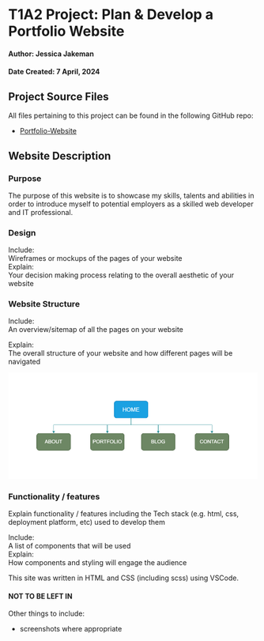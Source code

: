 # T1A2 Project:  Plan & Develop a Portfolio Website
#### Author: Jessica Jakeman
#### Date Created: 7 April, 2024

## Project Source Files

All files pertaining to this project can be found in the following GitHub repo:
- [Portfolio-Website](https://github.com/jeskaj/Portfolio-Website)

## Website Description

### Purpose

The purpose of this website is to showcase my skills, talents and abilities in order to introduce myself to potential employers as a skilled web developer and IT professional.

### Design

Include:  
Wireframes or mockups of the pages of your website  
Explain:  
Your decision making process relating to the overall aesthetic of your website

### Website Structure

Include:  
An overview/sitemap of all the pages on your website  

Explain:  
The overall structure of your website and how different pages will be navigated

![Sitemap](docs/sitemap.png)

### Functionality / features

Explain functionality / features including the Tech stack (e.g. html, css, deployment platform, etc) used to develop them

Include:  
A list of components that will be used	
Explain:  
How components and styling will engage the audience

This site was written in HTML and CSS (including scss) using VSCode.

#### NOT TO BE LEFT IN

Other things to include:
- screenshots where appropriate
